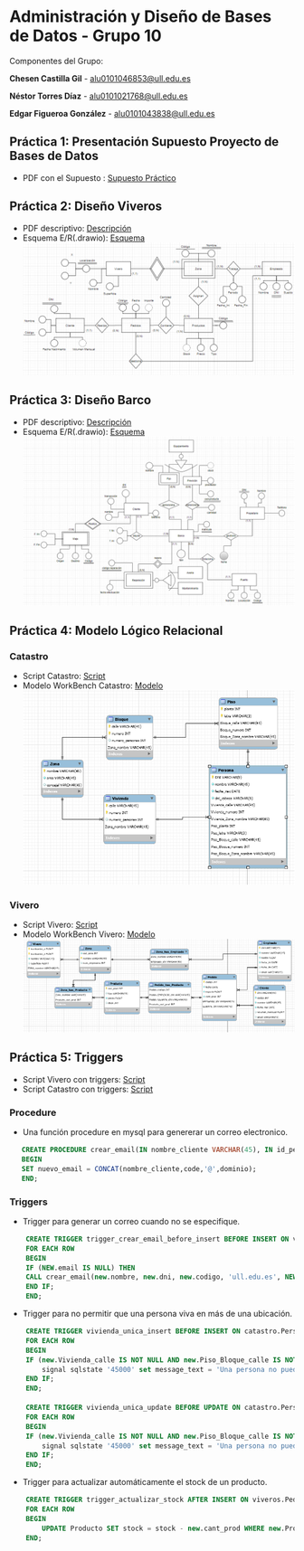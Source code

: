 # Administración y Diseño de Bases de Datos - Grupo 10
Componentes del Grupo:

 **Chesen Castilla Gil** - alu0101046853@ull.edu.es

 **Néstor Torres Díaz** - alu0101021768@ull.edu.es
 
 **Edgar Figueroa González** - alu0101043838@ull.edu.es

## Práctica 1: Presentación Supuesto Proyecto de Bases de Datos

- PDF con el Supuesto : [Supuesto Práctico](/documentos/supuesto.pdf)

## Práctica 2: Diseño Viveros

- PDF descriptivo: [Descripción](/documentos/viveros.pdf)
- Esquema E/R(.drawio): [Esquema](/pract02/viveros.drawio)
![imágenio](/pract02/vivero.png)

## Práctica 3: Diseño Barco

- PDF descriptivo: [Descripción](/documentos/barco.pdf)
- Esquema E/R(.drawio): [Esquema](/pract03/barco.drawio)
![imagenbarco](/pract03/barco.png)

## Práctica 4: Modelo Lógico Relacional

### Catastro

- Script Catastro: [Script](/pract04/catastro.sql)
- Modelo WorkBench Catastro: [Modelo](/pract04/catastro.mwb)
![imagencatastro](/pract04/catastro.png)

### Vivero

- Script Vivero: [Script](/pract04/viveros.sql) 
- Modelo WorkBench Vivero: [Modelo](/pract04/viveros.mwb) 
![imagenviveros](/pract04/viveros.png)

## Práctica 5: Triggers

- Script Vivero con triggers: [Script](/pract05/viveros.sql)
- Script Catastro con triggers: [Script](/pract05/catastro.sql)

### Procedure

- Una función procedure en mysql para genererar un correo electronico.

 ```sql
    CREATE PROCEDURE crear_email(IN nombre_cliente VARCHAR(45), IN id_persona VARCHAR(45), IN code varchar(45), IN dominio VARCHAR(24), OUT nuevo_email VARCHAR(45)) 
    BEGIN
    SET nuevo_email = CONCAT(nombre_cliente,code,'@',dominio);
    END;
``` 

### Triggers

- Trigger para generar un correo cuando no se especifique.
```sql
    CREATE TRIGGER trigger_crear_email_before_insert BEFORE INSERT ON viveros.Cliente
    FOR EACH ROW
    BEGIN
    IF (NEW.email IS NULL) THEN
    CALL crear_email(new.nombre, new.dni, new.codigo, 'ull.edu.es', NEW.email);
    END IF;
    END; 
```
- Trigger para no permitir que una persona viva en más de una ubicación.

```sql
    CREATE TRIGGER vivienda_unica_insert BEFORE INSERT ON catastro.Persona 
    FOR EACH ROW
    BEGIN
    IF (new.Vivienda_calle IS NOT NULL AND new.Piso_Bloque_calle IS NOT NULL) THEN
        signal sqlstate '45000' set message_text = 'Una persona no puede vivir en dos viviendas';
    END IF;
    END;

    CREATE TRIGGER vivienda_unica_update BEFORE UPDATE ON catastro.Persona 
    FOR EACH ROW
    BEGIN
    IF (new.Vivienda_calle IS NOT NULL AND new.Piso_Bloque_calle IS NOT NULL) THEN
        signal sqlstate '45000' set message_text = 'Una persona no puede vivir en dos viviendas';
    END IF;
    END;
```
    
- Trigger para actualizar automáticamente el stock de un producto.

```sql
    CREATE TRIGGER trigger_actualizar_stock AFTER INSERT ON viveros.Pedido_has_Producto
    FOR EACH ROW
    BEGIN
        UPDATE Producto SET stock = stock - new.cant_prod WHERE new.Producto_cod_prod = cod_prod;
    END;
```



